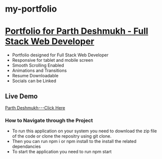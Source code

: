 # my-portfolio
# [Portfolio for Parth Deshmukh - Full Stack Web Developer]("https://my-portfolio-289tl57na-balram088.vercel.app/")
- Portfolio designed for Full Stack Web Developer
- Responsive for tablet and mobile screen
- Smooth Scrolling Enabled
- Animations and Transitions
- Resume Downloadable
- Socials can be Linked

## Live Demo
[Parth Deshmukh---Click Here]("https://my-portfolio-289tl57na-balram088.vercel.app/")

### How to Navigate through the Project
- To run this application on your system you need to download the zip file of the code or clone the repositry using git clone.
- Then you can run npm i or npm install to the install the related dependancies
- To start the application you need to run npm start
